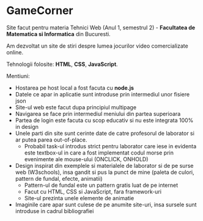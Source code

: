 # GameCorner
Site facut pentru materia Tehnici Web (Anul 1, semestrul 2) - **Facultatea de Matematica si Informatica** din Bucuresti.

Am dezvoltat un site de stiri despre lumea jocurilor video comercializate online.

Tehnologii folosite: **HTML**, **CSS**, **JavaScript**.

Mentiuni:
* Hostarea pe host local a fost facuta cu **node.js**
* Datele ce apar in aplicatie sunt introduse prin intermediul unor fisiere json
* Site-ul web este facut dupa principiul multipage
* Navigarea se face prin intermediul meniului din partea superioara
* Partea de login este facuta cu scop educativ si nu este integrata 100% in design
* Unele parti din site sunt cerinte date de catre profesorul de laborator si ar putea parea out-of-place. 
  * Probabil task-ul introdus strict pentru laborator care iese in evidenta este textbox-ul in care a fost implementat codul morse prin evenimente ale mouse-ului (ONCLICK, ONHOLD)
* Design inspirat din exemplele si materialele de laborator si de pe surse web (W3schools), insa gandit si pus la punct de mine (paleta de culori, pattern de fundal, efecte, animatii)
  * Pattern-ul de fundal este un pattern gratis luat de pe internet
  * Facut cu HTML, CSS si JavaScript, fara framework-uri
  * Site-ul prezinta unele elemente de animatie
* Imaginile care apar sunt culese de pe anumite site-uri, insa sursele sunt introduse in cadrul bibliografiei
